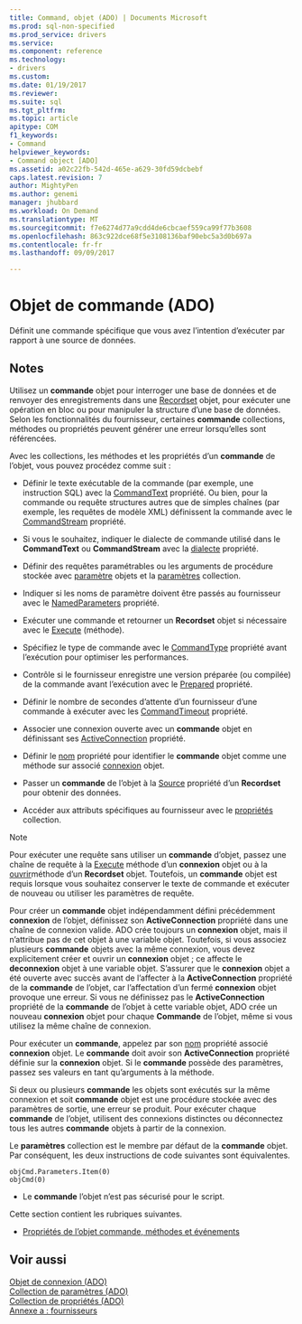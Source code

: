 ```yaml
---
title: Command, objet (ADO) | Documents Microsoft
ms.prod: sql-non-specified
ms.prod_service: drivers
ms.service: 
ms.component: reference
ms.technology:
- drivers
ms.custom: 
ms.date: 01/19/2017
ms.reviewer: 
ms.suite: sql
ms.tgt_pltfrm: 
ms.topic: article
apitype: COM
f1_keywords:
- Command
helpviewer_keywords:
- Command object [ADO]
ms.assetid: a02c22fb-542d-465e-a629-30fd59dcbebf
caps.latest.revision: 7
author: MightyPen
ms.author: genemi
manager: jhubbard
ms.workload: On Demand
ms.translationtype: MT
ms.sourcegitcommit: f7e6274d77a9cdd4de6cbcaef559ca99f77b3608
ms.openlocfilehash: 863c922dce68f5e3108136baf90ebc5a3d0b697a
ms.contentlocale: fr-fr
ms.lasthandoff: 09/09/2017

---
```

# <a name="command-object-ado"></a>Objet de commande (ADO)
Définit une commande spécifique que vous avez l’intention d’exécuter par rapport à une source de données.  
  
## <a name="remarks"></a>Notes  
 Utilisez un **commande** objet pour interroger une base de données et de renvoyer des enregistrements dans une [Recordset](../../../ado/reference/ado-api/recordset-object-ado.md) objet, pour exécuter une opération en bloc ou pour manipuler la structure d’une base de données. Selon les fonctionnalités du fournisseur, certaines **commande** collections, méthodes ou propriétés peuvent générer une erreur lorsqu’elles sont référencées.  
  
 Avec les collections, les méthodes et les propriétés d’un **commande** de l’objet, vous pouvez procédez comme suit :  
  
-   Définir le texte exécutable de la commande (par exemple, une instruction SQL) avec la [CommandText](../../../ado/reference/ado-api/commandtext-property-ado.md) propriété. Ou bien, pour la commande ou requête structures autres que de simples chaînes (par exemple, les requêtes de modèle XML) définissent la commande avec le [CommandStream](../../../ado/reference/ado-api/commandstream-property-ado.md) propriété.  
  
-   Si vous le souhaitez, indiquer le dialecte de commande utilisé dans le **CommandText** ou **CommandStream** avec la [dialecte](../../../ado/reference/ado-api/dialect-property.md) propriété.  
  
-   Définir des requêtes paramétrables ou les arguments de procédure stockée avec [paramètre](../../../ado/reference/ado-api/parameter-object.md) objets et la [paramètres](../../../ado/reference/ado-api/parameters-collection-ado.md) collection.  
  
-   Indiquer si les noms de paramètre doivent être passés au fournisseur avec le [NamedParameters](../../../ado/reference/ado-api/namedparameters-property-ado.md) propriété.  
  
-   Exécuter une commande et retourner un **Recordset** objet si nécessaire avec le [Execute](../../../ado/reference/ado-api/execute-method-ado-command.md) (méthode).  
  
-   Spécifiez le type de commande avec le [CommandType](../../../ado/reference/ado-api/commandtype-property-ado.md) propriété avant l’exécution pour optimiser les performances.  
  
-   Contrôle si le fournisseur enregistre une version préparée (ou compilée) de la commande avant l’exécution avec le [Prepared](../../../ado/reference/ado-api/prepared-property-ado.md) propriété.  
  
-   Définir le nombre de secondes d’attente d’un fournisseur d’une commande à exécuter avec les [CommandTimeout](../../../ado/reference/ado-api/commandtimeout-property-ado.md) propriété.  
  
-   Associer une connexion ouverte avec un **commande** objet en définissant ses [ActiveConnection](../../../ado/reference/ado-api/activeconnection-property-ado.md) propriété.  
  
-   Définir le [nom](../../../ado/reference/ado-api/name-property-ado.md) propriété pour identifier le **commande** objet comme une méthode sur associé [connexion](../../../ado/reference/ado-api/connection-object-ado.md) objet.  
  
-   Passer un **commande** de l’objet à la [Source](../../../ado/reference/ado-api/source-property-ado-recordset.md) propriété d’un **Recordset** pour obtenir des données.  
  
-   Accéder aux attributs spécifiques au fournisseur avec le [propriétés](../../../ado/reference/ado-api/properties-collection-ado.md) collection.  
  
> [!NOTE]
>  Pour exécuter une requête sans utiliser un **commande** d’objet, passez une chaîne de requête à la [Execute](../../../ado/reference/ado-api/execute-method-ado-connection.md) méthode d’un **connexion** objet ou à la [ouvrir](../../../ado/reference/ado-api/open-method-ado-recordset.md)méthode d’un **Recordset** objet. Toutefois, un **commande** objet est requis lorsque vous souhaitez conserver le texte de commande et exécuter de nouveau ou utiliser les paramètres de requête.  
  
 Pour créer un **commande** objet indépendamment défini précédemment **connexion** de l’objet, définissez son **ActiveConnection** propriété dans une chaîne de connexion valide. ADO crée toujours un **connexion** objet, mais il n’attribue pas de cet objet à une variable objet. Toutefois, si vous associez plusieurs **commande** objets avec la même connexion, vous devez explicitement créer et ouvrir un **connexion** objet ; ce affecte le **deconnexion** objet à une variable objet. S’assurer que le **connexion** objet a été ouverte avec succès avant de l’affecter à la **ActiveConnection** propriété de la **commande** de l’objet, car l’affectation d’un fermé **connexion** objet provoque une erreur. Si vous ne définissez pas le **ActiveConnection** propriété de la **commande** de l’objet à cette variable objet, ADO crée un nouveau **connexion** objet pour chaque  **Commande** de l’objet, même si vous utilisez la même chaîne de connexion.  
  
 Pour exécuter un **commande**, appelez par son [nom](../../../ado/reference/ado-api/name-property-ado.md) propriété associé **connexion** objet. Le **commande** doit avoir son **ActiveConnection** propriété définie sur la **connexion** objet. Si le **commande** possède des paramètres, passez ses valeurs en tant qu’arguments à la méthode.  
  
 Si deux ou plusieurs **commande** les objets sont exécutés sur la même connexion et soit **commande** objet est une procédure stockée avec des paramètres de sortie, une erreur se produit. Pour exécuter chaque **commande** de l’objet, utilisent des connexions distinctes ou déconnectez tous les autres **commande** objets à partir de la connexion.  
  
 Le **paramètres** collection est le membre par défaut de la **commande** objet. Par conséquent, les deux instructions de code suivantes sont équivalentes.  
  
```  
objCmd.Parameters.Item(0)  
objCmd(0)  
```  
  
-   Le **commande** l’objet n’est pas sécurisé pour le script.  
  
 Cette section contient les rubriques suivantes.  
  
-   [Propriétés de l’objet commande, méthodes et événements](../../../ado/reference/ado-api/command-object-properties-methods-and-events.md)  
  
## <a name="see-also"></a>Voir aussi  
 [Objet de connexion (ADO)](../../../ado/reference/ado-api/connection-object-ado.md)   
 [Collection de paramètres (ADO)](../../../ado/reference/ado-api/parameters-collection-ado.md)   
 [Collection de propriétés (ADO)](../../../ado/reference/ado-api/properties-collection-ado.md)   
 [Annexe a : fournisseurs](../../../ado/guide/appendixes/appendix-a-providers.md)

